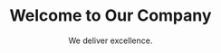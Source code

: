 ---
title: "Welcome to Our Company"
subtitle: "We deliver excellence."
cta_text: "Contact Us"
cta_link: "/contact"
image: "/images/uploads/hero.jpg"
--- 